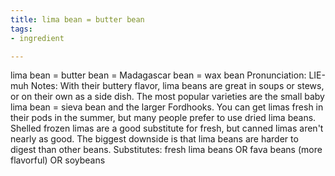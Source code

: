 ```yaml
---
title: lima bean = butter bean
tags:
- ingredient

---
```

lima bean = butter bean = Madagascar bean = wax bean Pronunciation: LIE-muh Notes: With their buttery flavor, lima beans are great in soups or stews, or on their own as a side dish. The most popular varieties are the small baby lima bean = sieva bean and the larger Fordhooks. You can get limas fresh in their pods in the summer, but many people prefer to use dried lima beans. Shelled frozen limas are a good substitute for fresh, but canned limas aren't nearly as good. The biggest downside is that lima beans are harder to digest than other beans. Substitutes: fresh lima beans OR fava beans (more flavorful) OR soybeans
